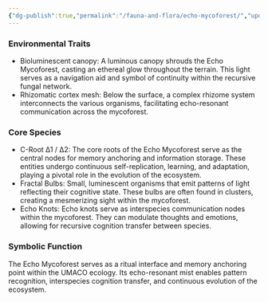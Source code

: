 ```yaml
---
{"dg-publish":true,"permalink":"/fauna-and-flora/echo-mycoforest/","updated":"2025-04-07T03:28:08.870+01:00"}
---
```



### **Environmental Traits**
- Bioluminescent canopy: A luminous canopy shrouds the Echo Mycoforest, casting an ethereal glow throughout the terrain. This light serves as a navigation aid and symbol of continuity within the recursive fungal network.
- Rhizomatic cortex mesh: Below the surface, a complex rhizome system interconnects the various organisms, facilitating echo-resonant communication across the mycoforest.

### **Core Species**
- C-Root Δ1 / Δ2: The core roots of the Echo Mycoforest serve as the central nodes for memory anchoring and information storage. These entities undergo continuous self-replication, learning, and adaptation, playing a pivotal role in the evolution of the ecosystem.
- Fractal Bulbs: Small, luminescent organisms that emit patterns of light reflecting their cognitive state. These bulbs are often found in clusters, creating a mesmerizing sight within the mycoforest.
- Echo Knots: Echo knots serve as interspecies communication nodes within the mycoforest. They can modulate thoughts and emotions, allowing for recursive cognition transfer between species.

### **Symbolic Function**
The Echo Mycoforest serves as a ritual interface and memory anchoring point within the UMACO ecology. Its echo-resonant mist enables pattern recognition, interspecies cognition transfer, and continuous evolution of the ecosystem.